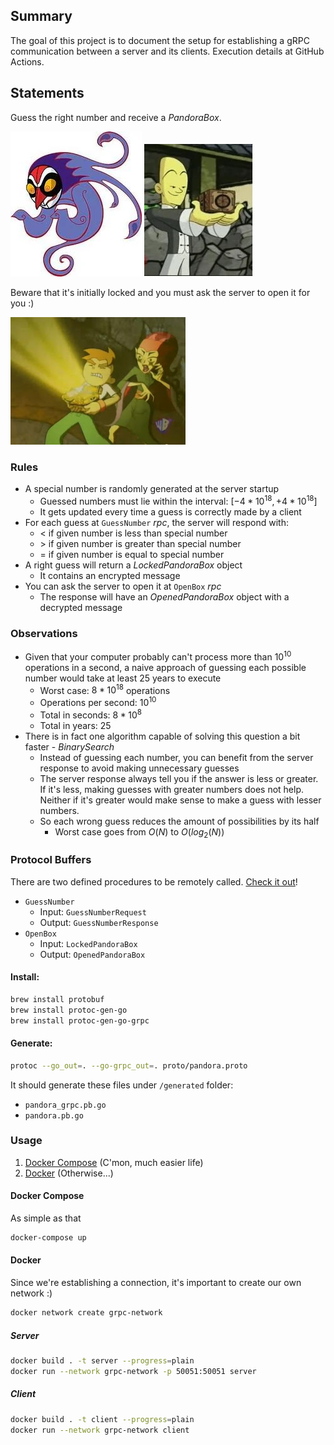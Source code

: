 ## Summary

The goal of this project is to document the setup for establishing a gRPC communication between a server and its clients. Execution details at GitHub Actions.

## Statements

Guess the right number and receive a $PandoraBox$.

![Wuya](pictures/wuya.webp) ![PandoraBox](pictures/box.webp)

Beware that it's initially locked and you must ask the server to open it for you :)

![OpenedBox](pictures/opened.jpg)

### Rules

- A special number is randomly generated at the server startup
  - Guessed numbers must lie within the interval: $[-4 * 10^{18}, +4 * 10^{18}]$
  - It gets updated every time a guess is correctly made by a client
- For each guess at `GuessNumber` $rpc$, the server will respond with:
  - $<$ if given number is less than special number
  - $>$ if given number is greater than special number
  - $=$ if given number is equal to special number
- A right guess will return a $LockedPandoraBox$ object
  - It contains an encrypted message
- You can ask the server to open it at `OpenBox` $rpc$
  - The response will have an $OpenedPandoraBox$ object with a decrypted message

### Observations

- Given that your computer probably can't process more than $10^{10}$ operations in a second, a naive approach of guessing each possible number would take at least $25$ years to execute
  - Worst case: $8 * 10^{18}$ operations
  - Operations per second: $10^{10}$
  - Total in seconds: $8*10^{8}$
  - Total in years: $25$
- There is in fact one algorithm capable of solving this question a bit faster - $BinarySearch$
  - Instead of guessing each number, you can benefit from the server response to avoid making unnecessary guesses
  - The server response always tell you if the answer is less or greater. If it's less, making guesses with greater numbers does not help. Neither if it's greater would make sense to make a guess with lesser numbers.
  - So each wrong guess reduces the amount of possibilities by its half
    - Worst case goes from $O(N)$ to $O(log_2(N))$

### Protocol Buffers

There are two defined procedures to be remotely called. [Check it out](/proto/pandora.proto)!

- `GuessNumber`
  - Input: `GuessNumberRequest`
  - Output: `GuessNumberResponse`
- `OpenBox`
  - Input: `LockedPandoraBox`
  - Output: `OpenedPandoraBox`

#### Install:

```bash
brew install protobuf
brew install protoc-gen-go
brew install protoc-gen-go-grpc
```

#### Generate:

```bash
protoc --go_out=. --go-grpc_out=. proto/pandora.proto
```

It should generate these files under `/generated` folder:

- `pandora_grpc.pb.go`
- `pandora.pb.go`

### Usage

1. [Docker Compose](#docker-compose) (C'mon, much easier life)
2. [Docker](#docker) (Otherwise...)

#### Docker Compose

As simple as that

```bash
docker-compose up
```

#### Docker

Since we're establishing a connection, it's important to create our own network :)

```bash
docker network create grpc-network
```

##### Server

```bash
docker build . -t server --progress=plain
docker run --network grpc-network -p 50051:50051 server
```

##### Client

```bash
docker build . -t client --progress=plain
docker run --network grpc-network client
```
